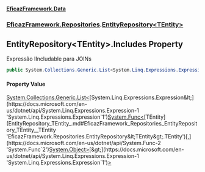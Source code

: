 #### [EficazFramework.Data](EficazFrameworkData.md 'EficazFramework Data')
### [EficazFramework.Repositories](EficazFrameworkData.md#EficazFramework_Repositories 'EficazFramework.Repositories').[EntityRepository&lt;TEntity&gt;](EntityRepository_TEntity_.md 'EficazFramework.Repositories.EntityRepository&lt;TEntity&gt;')
## EntityRepository&lt;TEntity&gt;.Includes Property
Expressão IIncludable para JOINs  
```csharp
public System.Collections.Generic.List<System.Linq.Expressions.Expression<System.Func<TEntity,object>>> Includes { get; set; }
```
#### Property Value
[System.Collections.Generic.List&lt;](https://docs.microsoft.com/en-us/dotnet/api/System.Collections.Generic.List-1 'System.Collections.Generic.List`1')[System.Linq.Expressions.Expression&lt;](https://docs.microsoft.com/en-us/dotnet/api/System.Linq.Expressions.Expression-1 'System.Linq.Expressions.Expression`1')[System.Func&lt;](https://docs.microsoft.com/en-us/dotnet/api/System.Func-2 'System.Func`2')[TEntity](EntityRepository_TEntity_.md#EficazFramework_Repositories_EntityRepository_TEntity__TEntity 'EficazFramework.Repositories.EntityRepository&lt;TEntity&gt;.TEntity')[,](https://docs.microsoft.com/en-us/dotnet/api/System.Func-2 'System.Func`2')[System.Object](https://docs.microsoft.com/en-us/dotnet/api/System.Object 'System.Object')[&gt;](https://docs.microsoft.com/en-us/dotnet/api/System.Func-2 'System.Func`2')[&gt;](https://docs.microsoft.com/en-us/dotnet/api/System.Linq.Expressions.Expression-1 'System.Linq.Expressions.Expression`1')[&gt;](https://docs.microsoft.com/en-us/dotnet/api/System.Collections.Generic.List-1 'System.Collections.Generic.List`1')

